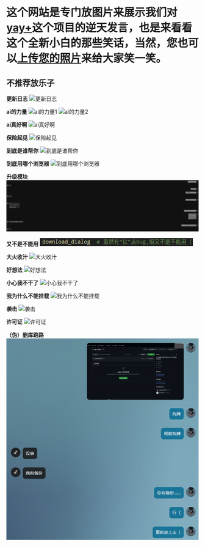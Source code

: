 # 这个网站是专门放图片来展示我们对[yay+](https://github.com/Colin130716/yay-plus)这个项目的逆天发言，也是来看看这个全新小白的那些笑话，当然，您也可以[上传您的照片](https://github.com/qwq9scan114514/yay-s-joke/pulls)来给大家笑一笑。
## 不推荐放乐子

**更新日志**
![更新日志](https://github.com/qwq9scan114514/yay-s-joke/blob/main/joke/Changelog.png?raw=true)

**ai的力量**
![ai的力量1](https://github.com/qwq9scan114514/yay-s-joke/blob/main/joke/ai%E7%9A%84%E5%8A%9B%E9%87%8F-1.png?raw=true)
![ai的力量2](https://github.com/qwq9scan114514/yay-s-joke/blob/main/joke/ai%E7%9A%84%E5%8A%9B%E9%87%8F-2.png?raw=true)

**ai真好啊**
![ai真好啊](https://github.com/qwq9scan114514/yay-s-joke/blob/main/joke/ai%E7%9C%9F%E5%A5%BD%E5%95%8A.png?raw=true)

**保险起见**
![保险起见](https://github.com/qwq9scan114514/yay-s-joke/blob/main/joke/%E4%BF%9D%E9%99%A9%E8%B5%B7%E8%A7%81.png?raw=true)

**到底是谁帮你**
![到底是谁帮你](https://github.com/qwq9scan114514/yay-s-joke/blob/main/joke/%E5%88%B0%E5%BA%95%E6%98%AF%E8%B0%81%E5%B8%AE%E4%BD%A0.png?raw=true)

**到底用哪个浏览器**
![到底用哪个浏览器](https://github.com/qwq9scan114514/yay-s-joke/blob/main/joke/%E5%88%B0%E5%BA%95%E7%94%A8%E5%93%AA%E4%B8%AA%E6%B5%8F%E8%A7%88%E5%99%A8.png?raw=true)

**升级模块**
![升级模块](https://github.com/qwq9scan114514/yay-s-joke/blob/main/joke/%E5%8D%87%E7%BA%A7%E6%A8%A1%E5%9D%97.png?raw=true)

**又不是不能用**
![又不是不能用](https://github.com/qwq9scan114514/yay-s-joke/blob/main/joke/%E5%8F%88%E4%B8%8D%E6%98%AF%E4%B8%8D%E8%83%BD%E7%94%A8.png?raw=true)

**大火收汁**
![大火收汁](https://github.com/qwq9scan114514/yay-s-joke/blob/main/joke/%E5%A4%A7%E7%81%AB%E6%94%B6%E6%B1%81.png?raw=true)

**好想法**
![好想法](https://github.com/qwq9scan114514/yay-s-joke/blob/main/joke/%E5%A5%BD%E6%83%B3%E6%B3%95.png?raw=true)

**小心我不干了**
![小心我不干了](https://github.com/qwq9scan114514/yay-s-joke/blob/main/joke/%E5%B0%8F%E5%BF%83%E6%88%91%E4%B8%8D%E5%B9%B2%E4%BA%86.png?raw=true)

**我为什么不能挂载**
![我为什么不能挂载](https://github.com/qwq9scan114514/yay-s-joke/blob/main/joke/%E6%88%91%E4%B8%BA%E4%BB%80%E4%B9%88%E4%B8%8D%E8%83%BD%E6%8C%82%E8%BD%BD.png?raw=true)

**袭击**
![袭击](https://github.com/qwq9scan114514/yay-s-joke/blob/main/joke/%E8%A2%AD%E5%87%BB.png?raw=true)

**许可证**
![许可证](https://github.com/qwq9scan114514/yay-s-joke/blob/main/joke/%E8%AE%B8%E5%8F%AF%E8%AF%81.png?raw=true)

**（伪）删库跑路**
![（伪）删库跑路](https://github.com/qwq9scan114514/yay-s-joke/blob/main/joke/%EF%BC%88%E4%BC%AA%EF%BC%89%E5%88%A0%E5%BA%93%E8%B7%91%E8%B7%AF.png?raw=true)
